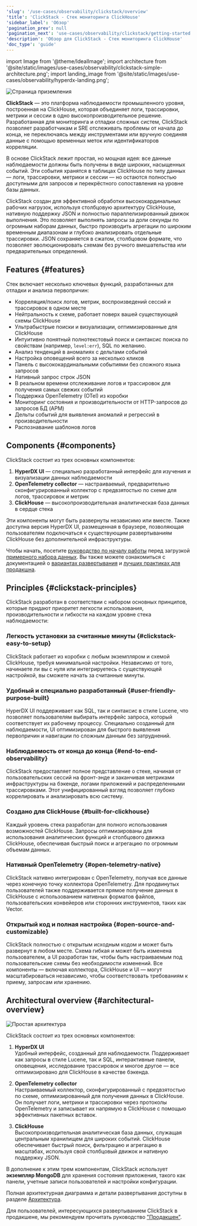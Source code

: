```yaml
---
'slug': '/use-cases/observability/clickstack/overview'
'title': 'ClickStack - Стек мониторинга ClickHouse'
'sidebar_label': 'Обзор'
'pagination_prev': null
'pagination_next': 'use-cases/observability/clickstack/getting-started'
'description': 'Обзор для ClickStack - Стек мониторинга ClickHouse'
'doc_type': 'guide'
---
```


import Image from '@theme/IdealImage';
import architecture from '@site/static/images/use-cases/observability/clickstack-simple-architecture.png';
import landing_image from '@site/static/images/use-cases/observability/hyperdx-landing.png';

<Image img={landing_image} alt="Страница приземления" size="lg"/>

**ClickStack** — это платформа наблюдаемости промышленного уровня, построенная на ClickHouse, которая объединяет логи, трассировки, метрики и сессии в одно высокопроизводительное решение. Разработанная для мониторинга и отладки сложных систем, ClickStack позволяет разработчикам и SRE отслеживать проблемы от начала до конца, не переключаясь между инструментами или вручную соединяя данные с помощью временных меток или идентификаторов корреляции.

В основе ClickStack лежит простая, но мощная идея: все данные наблюдаемости должны быть получены в виде широких, насыщенных событий. Эти события хранятся в таблицах ClickHouse по типу данных — логи, трассировки, метрики и сессии — но остаются полностью доступными для запросов и перекрёстного сопоставления на уровне базы данных.

ClickStack создан для эффективной обработки высококардинальных рабочих нагрузок, используя столбцовую архитектуру ClickHouse, нативную поддержку JSON и полностью параллелизированный движок выполнения. Это позволяет выполнять запросы за доли секунды по огромным наборам данных, быстро производить агрегации по широким временным диапазонам и глубоко анализировать отдельные трассировки. JSON сохраняется в сжатом, столбцовом формате, что позволяет эволюционировать схемам без ручного вмешательства или предварительных определений.

## Features {#features}

Стек включает несколько ключевых функций, разработанных для отладки и анализа первопричин:

- Корреляция/поиск логов, метрик, воспроизведений сессий и трассировок в одном месте
- Нейтральность к схеме, работает поверх вашей существующей схемы ClickHouse
- Ультрабыстрые поиски и визуализации, оптимизированные для ClickHouse
- Интуитивно понятный полнотекстовый поиск и синтаксис поиска по свойствам (например, `level:err`), SQL по желанию.
- Анализ тенденций в аномалиях с дельтами событий
- Настройка оповещений всего за несколько кликов
- Панель с высококардинальными событиями без сложного языка запросов
- Нативный запрос строк JSON
- В реальном времени отслеживание логов и трассировок для получения самых свежих событий
- Поддержка OpenTelemetry (OTel) из коробки
- Мониторинг состояния и производительности от HTTP-запросов до запросов БД (APM)
- Дельты событий для выявления аномалий и регрессий в производительности
- Распознавание шаблонов логов

## Components {#components}

ClickStack состоит из трех основных компонентов:

1. **HyperDX UI** — специально разработанный интерфейс для изучения и визуализации данных наблюдаемости
2. **OpenTelemetry collector** — настраиваемый, предварительно сконфигурированный коллектор с предвзятостью по схеме для логов, трассировок и метрик
3. **ClickHouse** — высокопроизводительная аналитическая база данных в сердце стека

Эти компоненты могут быть развернуты независимо или вместе. Также доступна версия HyperDX UI, размещенная в браузере, позволяющая пользователям подключаться к существующим развертываниям ClickHouse без дополнительной инфраструктуры.

Чтобы начать, посетите [руководство по началу работы](/use-cases/observability/clickstack/getting-started) перед загрузкой [примерного набора данных](/use-cases/observability/clickstack/sample-datasets). Вы также можете ознакомиться с документацией о [вариантах развертывания](/use-cases/observability/clickstack/deployment) и [лучших практиках для продакшна](/use-cases/observability/clickstack/production).

## Principles {#clickstack-principles}

ClickStack разработан в соответствии с набором основных принципов, которые придают приоритет легкости использования, производительности и гибкости на каждом уровне стека наблюдаемости:

### Легкость установки за считанные минуты {#clickstack-easy-to-setup}

ClickStack работает из коробки с любым экземпляром и схемой ClickHouse, требуя минимальной настройки. Независимо от того, начинаете ли вы с нуля или интегрируетесь с существующей настройкой, вы сможете начать за считанные минуты.

### Удобный и специально разработанный {#user-friendly-purpose-built}

HyperDX UI поддерживает как SQL, так и синтаксис в стиле Lucene, что позволяет пользователям выбирать интерфейс запроса, который соответствует их рабочему процессу. Специально созданный для наблюдаемости, UI оптимизирован для быстрого выявления первопричин и навигации по сложным данным без затруднений.

### Наблюдаемость от конца до конца {#end-to-end-observability}

ClickStack предоставляет полное представление о стеке, начиная от пользовательских сессий на фронт-энде и заканчивая метриками инфраструктуры на бэкенде, логами приложений и распределенными трассировками. Этот унифицированный взгляд позволяет глубоко коррелировать и анализировать всю систему.

### Создано для ClickHouse {#built-for-clickhouse}

Каждый уровень стека разработан для полного использования возможностей ClickHouse. Запросы оптимизированы для использования аналитических функций и столбцового движка ClickHouse, обеспечивая быстрый поиск и агрегацию по огромным объемам данных.

### Нативный OpenTelemetry {#open-telemetry-native}

ClickStack нативно интегрирован с OpenTelemetry, получая все данные через конечную точку коллектора OpenTelemetry. Для продвинутых пользователей также поддерживается прямое получение данных в ClickHouse с использованием нативных форматов файлов, пользовательских конвейеров или сторонних инструментов, таких как Vector.

### Открытый код и полная настройка {#open-source-and-customizable}

ClickStack полностью с открытым исходным кодом и может быть развернут в любом месте. Схема гибкая и может быть изменена пользователем, а UI разработан так, чтобы быть настраиваемым под пользовательские схемы без необходимости изменений. Все компоненты — включая коллектора, ClickHouse и UI — могут масштабироваться независимо, чтобы соответствовать требованиям к приему, запросам или хранению.

## Architectural overview {#architectural-overview}

<Image img={architecture} alt="Простая архитектура" size="lg"/>

ClickStack состоит из трех основных компонентов:

1. **HyperDX UI**  
   Удобный интерфейс, созданный для наблюдаемости. Поддерживает как запросы в стиле Lucene, так и SQL, интерактивные панели, оповещения, исследование трассировок и многое другое — все оптимизировано для ClickHouse в качестве бэкенда.

2. **OpenTelemetry collector**  
   Настраиваемый коллектор, сконфигурированный с предвзятостью по схеме, оптимизированный для получения данных в ClickHouse. Он получает логи, метрики и трассировки через протоколы OpenTelemetry и записывает их напрямую в ClickHouse с помощью эффективных пакетных вставок.

3. **ClickHouse**  
   Высокопроизводительная аналитическая база данных, служащая центральным хранилищем для широких событий. ClickHouse обеспечивает быстрый поиск, фильтрацию и агрегацию в масштабах, используя свой столбцовый движок и нативную поддержку JSON.

В дополнение к этим трем компонентам, ClickStack использует **экземпляр MongoDB** для хранения состояния приложения, такого как панели, учетные записи пользователей и настройки конфигурации.

Полная архитектурная диаграмма и детали развертывания доступны в разделе [Архитектура](/use-cases/observability/clickstack/architecture).

Для пользователей, интересующихся развертыванием ClickStack в продакшене, мы рекомендуем прочитать руководство ["Продакшен"](/use-cases/observability/clickstack/production).
